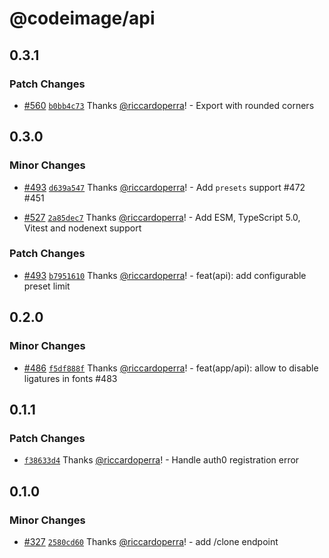 # @codeimage/api

## 0.3.1

### Patch Changes

- [#560](https://github.com/riccardoperra/codeimage/pull/560) [`b0bb4c73`](https://github.com/riccardoperra/codeimage/commit/b0bb4c739f3d800007725c3314bebd549019f5fc) Thanks [@riccardoperra](https://github.com/riccardoperra)! - Export with rounded corners

## 0.3.0

### Minor Changes

- [#493](https://github.com/riccardoperra/codeimage/pull/493) [`d639a547`](https://github.com/riccardoperra/codeimage/commit/d639a547db0b0fa0286ff5318244deab2428cff9) Thanks [@riccardoperra](https://github.com/riccardoperra)! - Add `presets` support #472 #451

- [#527](https://github.com/riccardoperra/codeimage/pull/527) [`2a85dec7`](https://github.com/riccardoperra/codeimage/commit/2a85dec7f748cbdffb770769b0989b3acc712365) Thanks [@riccardoperra](https://github.com/riccardoperra)! - Add ESM, TypeScript 5.0, Vitest and nodenext support

### Patch Changes

- [#493](https://github.com/riccardoperra/codeimage/pull/493) [`b7951610`](https://github.com/riccardoperra/codeimage/commit/b79516107805a9f6b2de1fe88f5cd0cf52999284) Thanks [@riccardoperra](https://github.com/riccardoperra)! - feat(api): add configurable preset limit

## 0.2.0

### Minor Changes

- [#486](https://github.com/riccardoperra/codeimage/pull/486) [`f5df888f`](https://github.com/riccardoperra/codeimage/commit/f5df888f031b416e0db62863218f2aeb512766c8) Thanks [@riccardoperra](https://github.com/riccardoperra)! - feat(app/api): allow to disable ligatures in fonts #483

## 0.1.1

### Patch Changes

- [`f38633d4`](https://github.com/riccardoperra/codeimage/commit/f38633d4ae89bae1c3a40bdedf4b8fb94adde689) Thanks [@riccardoperra](https://github.com/riccardoperra)! - Handle auth0 registration error

## 0.1.0

### Minor Changes

- [#327](https://github.com/riccardoperra/codeimage/pull/327) [`2580cd60`](https://github.com/riccardoperra/codeimage/commit/2580cd606b1bf76880289e96537bc9c41658a2a9) Thanks [@riccardoperra](https://github.com/riccardoperra)! - add /clone endpoint
